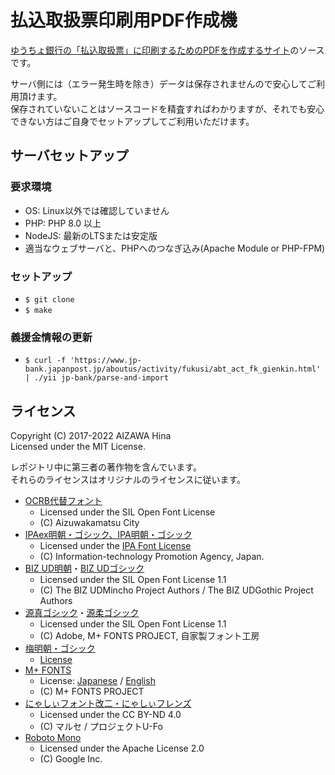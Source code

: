 払込取扱票印刷用PDF作成機
=========================

[ゆうちょ銀行の「払込取扱票」に印刷するためのPDFを作成するサイト](https://haraikomi.fetus.jp/)のソースです。

サーバ側には（エラー発生時を除き）データは保存されませんので安心してご利用頂けます。  
保存されていないことはソースコードを精査すればわかりますが、それでも安心できない方はご自身でセットアップしてご利用いただけます。

サーバセットアップ
------------------

### 要求環境

  - OS: Linux以外では確認していません
  - PHP: PHP 8.0 以上
  - NodeJS: 最新のLTSまたは安定版
  - 適当なウェブサーバと、PHPへのつなぎ込み(Apache Module or PHP-FPM)

### セットアップ

  - `$ git clone`
  - `$ make`

### 義援金情報の更新

  - `$ curl -f 'https://www.jp-bank.japanpost.jp/aboutus/activity/fukusi/abt_act_fk_gienkin.html' | ./yii jp-bank/parse-and-import`

ライセンス
----------

Copyright (C) 2017-2022 AIZAWA Hina  
Licensed under the MIT License.

レポジトリ中に第三者の著作物を含んでいます。  
それらのライセンスはオリジナルのライセンスに従います。

  - [OCRB代替フォント](https://www.city.aizuwakamatsu.fukushima.jp/docs/2008021400265/)
    - Licensed under the SIL Open Font License
    - (C) Aizuwakamatsu City
  - [IPAex明朝・ゴシック、IPA明朝・ゴシック](https://moji.or.jp/ipafont/)
    - Licensed under the [IPA Font License](https://moji.or.jp/ipafont/license/)
    - (C) Information-technology Promotion Agency, Japan.
  - [BIZ UD明朝](https://github.com/googlefonts/morisawa-biz-ud-mincho)・[BIZ UDゴシック](https://github.com/googlefonts/morisawa-biz-ud-gothic)
    - Licensed under the SIL Open Font License 1.1
    - (C) The BIZ UDMincho Project Authors / The BIZ UDGothic Project Authors
  - [源真ゴシック](http://jikasei.me/font/genshin/)・[源柔ゴシック](http://jikasei.me/font/genjyuu/)
    - Licensed under the SIL Open Font License 1.1
    - (C) Adobe, M+ FONTS PROJECT, 自家製フォント工房
  - [梅明朝・ゴシック](https://ja.osdn.net/projects/ume-font/)
    - [License](resources/fonts/umefont/license.html)
  - [M+ FONTS](http://mplus-fonts.osdn.jp/)
    - License: [Japanese](resources/fonts/mplus/LICENSE_J) / [English](resources/fonts/mplus/LICENSE_E)
    - (C) M+ FONTS PROJECT
  - [にゃしぃフォント改二・にゃしぃフレンズ](http://marusexijaxs.web.fc2.com/)
    - Licensed under the CC BY-ND 4.0
    - (C) マルセ / プロジェクトU-Fo
  - [Roboto Mono](https://github.com/googlefonts/roboto)
    - Licensed under the Apache License 2.0
    - (C) Google Inc.

